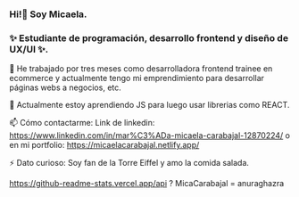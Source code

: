 ### Hi!👋 Soy Micaela.
### ✨ Estudiante de programación, desarrollo frontend y diseño de UX/UI ✨.

🔭 He trabajado por tres meses como desarrolladora frontend trainee en ecommerce y actualmente tengo mi emprendimiento para desarrollar páginas webs a negocios, etc.

🌱 Actualmente estoy aprendiendo JS para luego usar librerias como REACT.

📫 Cómo contactarme: Link de linkedin: https://www.linkedin.com/in/mar%C3%ADa-micaela-carabajal-12870224/ o en mi portfolio: https://micaelacarabajal.netlify.app/

⚡ Dato curioso: Soy fan de la Torre Eiffel y amo la comida salada.

https://github-readme-stats.vercel.app/api ? MicaCarabajal = anuraghazra 
